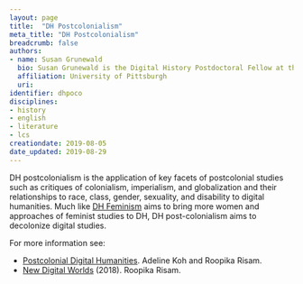 ```yaml
---
layout: page
title:  "DH Postcolonialism"
meta_title: "DH Postcolonialism"
breadcrumb: false
authors:
- name: Susan Grunewald
  bio: Susan Grunewald is the Digital History Postdoctoral Fellow at the University of Pittsburgh’s World History Center. She received her PhD from Carnegie Mellon University, where she was a two-time A.W. Mellon Fellow in Digital Humanities. Her research focuses on Soviet history, particularly German prisoners of war in the USSR during and after the Second World War.
  affiliation: University of Pittsburgh
  uri:
identifier: dhpoco
disciplines:
- history
- english
- literature
- lcs
creationdate: 2019-08-05
date_updated: 2019-08-29
---
```


DH postcolonialism is the application of key facets of postcolonial studies such as critiques of colonialism, imperialism, and globalization and their relationships to race, class, gender, sexuality, and disability to digital humanities. Much like [DH Feminism](#topic_dhfeminism) aims to bring more women and approaches of feminist studies to DH, DH post-colonialism aims to decolonize digital studies.

For more information see:
-  [Postcolonial Digital Humanities](https://dhpoco.org/). Adeline Koh and Roopika Risam.
-  [New Digital Worlds](http://www.nupress.northwestern.edu/content/new-digital-worlds) (2018). Roopika Risam.
